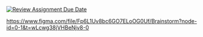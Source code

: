 [![Review Assignment Due Date](https://classroom.github.com/assets/deadline-readme-button-24ddc0f5d75046c5622901739e7c5dd533143b0c8e959d652212380cedb1ea36.svg)](https://classroom.github.com/a/XiFIQTfY)

https://www.figma.com/file/Fp6L1Uv8bc6GO7ELoOG0Uf/Brainstorm?node-id=0-1&t=wLcwg38jVHBeNjv8-0